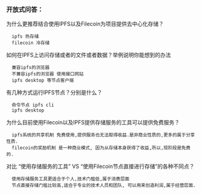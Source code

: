 ### 开放式问答：
为什么更推荐结合使用IPFS以及Filecoin为项目提供去中心化存储？

      ipfs 热存储
      filecoin 冷存储
      
      
如何在IPFS上访问存储或者的文件或者数据？举例说明你能想到的办法

      兼容ipfs的浏览器
      不兼容ipfs的浏览器 使用接口网站
      ipfs desktop 等节点客户端

有几种方式运行IPFS节点？分别是什么？

      命令节点 ipfs cli
      ipfs desktop

为什么目前使用Filecoin以及IPFS提供存储服务的工具可以提供免费服务？

      ipfs系统的共享机制 免费使用,提供服务也无法取得收益.是非商业性质的,更多的属于分享性质.
      filecoin的奖励机制 是一种商业模式, 因为从存储本身获得了收益,所以,现阶段是免费的.

对比 “使用存储服务的工具” VS “使用Filecoin节点直接进行存储”的各种不同点？

      使用存储服务工具更适合于个人,技术门槛低,属于消费层面
      节点直接存储门槛比较高,适合于专业的技术人员和团队, 可以用来创造利润,属于经营层面.
